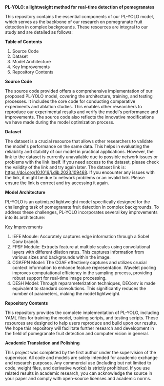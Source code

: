 **PL-YOLO: a lightweight method for real-time detection of pomegranates**

This repository contains the essential components of our PL-YOLO model, which serves as the backbone of our research on pomegranate fruit detection in complex backgrounds. These resources are integral to our study and are detailed as follows:

 

**Table of Contents**

1. Source Code
2. Dataset
3. Model Architecture
4. Key Improvements
5. Repository Contents

 

**Source Code**

The source code provided offers a comprehensive implementation of our proposed PL-YOLO model, covering the architecture, training, and testing processes. It includes the core code for conducting comparative experiments and ablation studies. This enables other researchers to reproduce our experimental results and verify the model's performance and improvements. The source code also reflects the innovative modifications we have made during the model optimization process.

 

**Dataset**

The dataset is a crucial resource that allows other researchers to validate the model's performance on the same data. This helps in evaluating the reliability and stability of our model in practical applications. However, the link to the dataset is currently unavailable due to possible network issues or problems with the link itself. If you need access to the dataset, please check the validity of the link and try again later. The dataset link is: https://doi.org/10.1016/j.dib.2023.109468. If you encounter any issues with the link, it might be due to network problems or an invalid link. Please ensure the link is correct and try accessing it again.

 

**Model Architecture**

PL-YOLO is an optimized lightweight model specifically designed for the challenging task of pomegranate fruit detection in complex backgrounds. To address these challenges, PL-YOLO incorporates several key improvements into its architecture:

Key Improvements

1. IEFE Module: Accurately captures edge information through a Sobel Conv branch.
2. FPSF Module: Extracts feature at multiple scales using convolutional layers with different dilation rates. This captures information from various sizes and backgrounds within the image.
3. CGAFPN Model: The CGAF effectively captures and utilizes crucial context information to enhance feature representation. Wavelet pooling improves computational efficiency in the sampling process, providing robust support for real-time image processing.
4. DESH Model: Through reparameterization techniques, DEConv is made equivalent to standard convolutions. This significantly reduces the number of parameters, making the model lightweight.

 

**Repository Contents**

This repository provides the complete implementation of PL-YOLO, including YAML files for training the model, training scripts, and testing scripts. These resources are designed to help users reproduce and build upon our results. We hope this repository will facilitate further research and development in the field of pomegranate fruit detection and computer vision in general.

**Academic Translation and Polishing**

This project was completed by the first author under the supervision of the supervisor. All code and models are solely intended for academic exchange and research purposes. Any commercial use (including but not limited to code, weight files, and derivative works) is strictly prohibited. If you use related results in academic research, you can acknowledge the source in your paper and comply with open-source licenses and academic norms.
